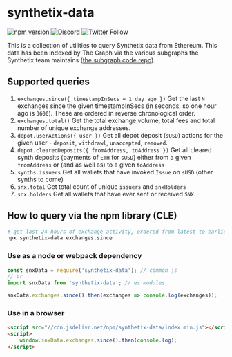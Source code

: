 # synthetix-data

[![npm version](https://badge.fury.io/js/synthetix-data.svg)](https://badge.fury.io/js/synthetix-data)
[![Discord](https://img.shields.io/discord/413890591840272394.svg?color=768AD4&label=discord&logo=https%3A%2F%2Fdiscordapp.com%2Fassets%2F8c9701b98ad4372b58f13fd9f65f966e.svg)](https://discordapp.com/channels/413890591840272394/)
[![Twitter Follow](https://img.shields.io/twitter/follow/synthetix_io.svg?label=synthetix_io&style=social)](https://twitter.com/synthetix_io)

This is a collection of utilities to query Synthetix data from Ethereum. This data has been indexed by The Graph via the various subgraphs the Synthetix team maintains ([the subgraph code repo](https://github.com/Synthetixio/synthetix-subgraph)).

## Supported queries

1. `exchanges.since({ timestampInSecs = 1 day ago })` Get the last `N` exchanges since the given timestampInSecs (in seconds, so one hour ago is `3600`). These are ordered in reverse chronological order.
2. `exchanges.total()` Get the total exchange volume, total fees and total number of unique exchange addresses.
3. `depot.userActions({ user })` Get all depot deposit (`sUSD`) actions for the given user - `deposit`, `withdrawl`, `unaccepted`, `removed`.
4. `depot.clearedDeposits({ fromAddress, toAddress })` Get all cleared synth deposits (payments of `ETH` for `sUSD`) either from a given `fromAddress` or (and as well as) to a given `toAddress`
5. `synths.issuers` Get all wallets that have invoked `Issue` on `sUSD` (other synths to come)
6. `snx.total` Get total count of unique `issuers` and `snxHolders`
7. `snx.holders` Get all wallets that have ever sent or received `SNX`.

## How to query via the npm library (CLE)

```bash
# get last 24 hours of exchange activity, ordered from latest to earliest
npx synthetix-data exchanges.since
```

### Use as a node or webpack dependency

```javascript
const snxData = require('synthetix-data'); // common js
// or
import snxData from 'synthetix-data'; // es modules

snxData.exchanges.since().then(exchanges => console.log(exchanges));
```

### Use in a browser

```html
<script src="//cdn.jsdelivr.net/npm/synthetix-data/index.min.js"></script>
<script>
	window.snxData.exchanges.since().then(console.log);
</script>
```

